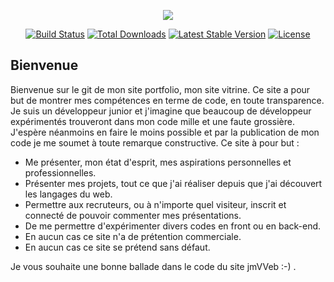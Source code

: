 <p align="center"><img src="https://laravel.com/assets/img/components/logo-laravel.svg"></p>

<p align="center">
<a href="https://travis-ci.org/laravel/framework"><img src="https://travis-ci.org/laravel/framework.svg" alt="Build Status"></a>
<a href="https://packagist.org/packages/laravel/framework"><img src="https://poser.pugx.org/laravel/framework/d/total.svg" alt="Total Downloads"></a>
<a href="https://packagist.org/packages/laravel/framework"><img src="https://poser.pugx.org/laravel/framework/v/stable.svg" alt="Latest Stable Version"></a>
<a href="https://packagist.org/packages/laravel/framework"><img src="https://poser.pugx.org/laravel/framework/license.svg" alt="License"></a>
</p>

## Bienvenue

Bienvenue sur le git de mon site portfolio, mon site vitrine. Ce site a pour but de montrer mes compétences en terme de code, en toute transparence. Je suis un développeur junior et j'imagine que beaucoup de développeur expérimentés trouveront dans mon code mille et une faute grossière. J'espère néanmoins en faire le moins possible et par la publication de mon code je me soumet à toute remarque constructive. Ce site à pour but :

- Me présenter, mon état d'esprit, mes aspirations personnelles et professionnelles.
- Présenter mes projets, tout ce que j'ai réaliser depuis que j'ai découvert les langages du web.
- Permettre aux recruteurs, ou à n'importe quel visiteur, inscrit et connecté de pouvoir commenter mes présentations.
- De me permettre d'expérimenter divers codes en front ou en back-end.
- En aucun cas ce site n'a de prétention commerciale.
- En aucun cas ce site se prétend sans défaut.

Je vous souhaite une bonne ballade dans le code du site jmVVeb :-) .
